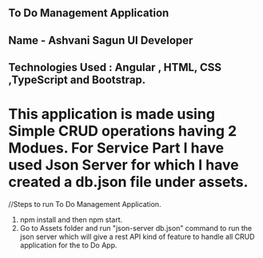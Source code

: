 To Do Management Application
----------------------------
Name - Ashvani Sagun  UI Developer
----------------------------------
Technologies Used : Angular , HTML, CSS ,TypeScript and Bootstrap.
------------------------------------------------------------------
This application is made using Simple CRUD operations having 2 Modues. 
For Service Part I have used Json Server for which I have created a db.json file under assets.
==============================================================================================
//Steps to run To Do Management Application.
1. npm install and then npm start.
2. Go to Assets folder and run "json-server db.json" command to run the json server which will give a rest API kind of feature to handle all CRUD application for the to Do App.

